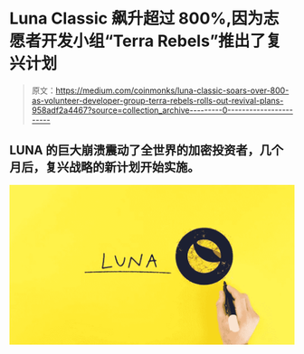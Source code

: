 # Luna Classic 飙升超过 800%,因为志愿者开发小组“Terra Rebels”推出了复兴计划

> 原文：<https://medium.com/coinmonks/luna-classic-soars-over-800-as-volunteer-developer-group-terra-rebels-rolls-out-revival-plans-958adf2a4467?source=collection_archive---------0----------------------->

## LUNA 的巨大崩溃震动了全世界的加密投资者，几个月后，复兴战略的新计划开始实施。

![](img/c76aba4d4bb0f3d03d33bd78b6106007.png)